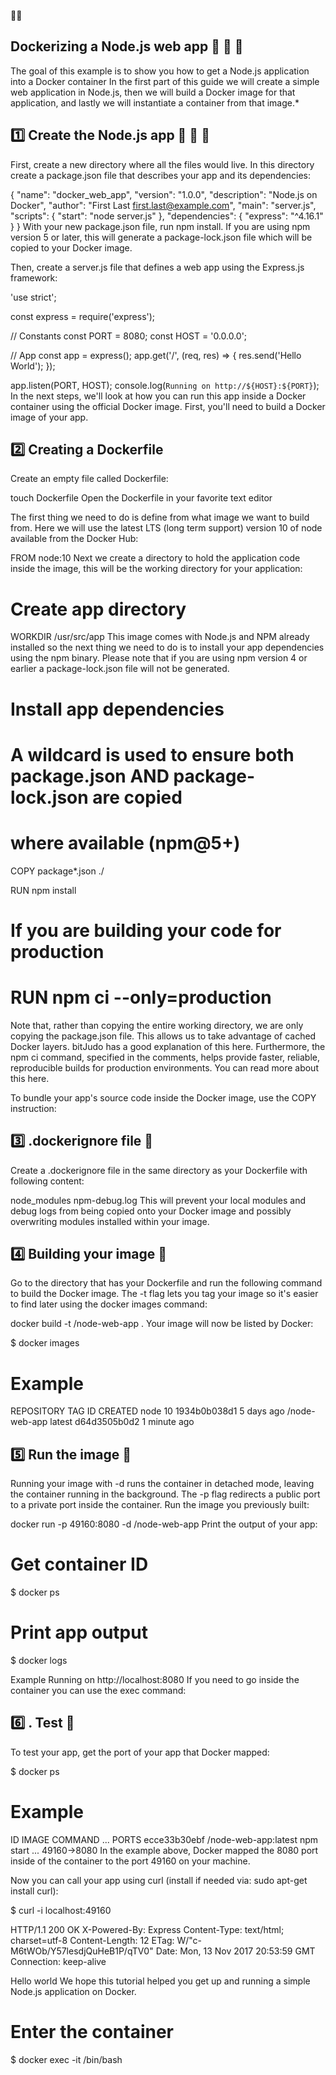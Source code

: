 

:mega::mega:
## Dockerizing a Node.js web app :star2: :star2: :star2:
The goal of this example is to show you how to get a Node.js application into a Docker container
In the first part of this guide we will create a simple web application in Node.js, then we will build a Docker image for that application, and lastly we will instantiate a container from that image.*
## :one: Create the Node.js app :star2: :star2:  :star2: 

First, create a new directory where all the files would live. In this directory create a package.json file that describes your app and its dependencies:

{
  "name": "docker_web_app",
  "version": "1.0.0",
  "description": "Node.js on Docker",
  "author": "First Last <first.last@example.com>",
  "main": "server.js",
  "scripts": {
    "start": "node server.js"
  },
  "dependencies": {
    "express": "^4.16.1"
  }
}
With your new package.json file, run npm install. If you are using npm version 5 or later, this will generate a package-lock.json file which will be copied to your Docker image.

Then, create a server.js file that defines a web app using the Express.js framework:

'use strict';

const express = require('express');

// Constants
const PORT = 8080;
const HOST = '0.0.0.0';

// App
const app = express();
app.get('/', (req, res) => {
  res.send('Hello World');
});

app.listen(PORT, HOST);
console.log(`Running on http://${HOST}:${PORT}`);
In the next steps, we'll look at how you can run this app inside a Docker container using the official Docker image. First, you'll need to build a Docker image of your app.

 ## :two:  Creating a Dockerfile
Create an empty file called Dockerfile:

touch Dockerfile
Open the Dockerfile in your favorite text editor

The first thing we need to do is define from what image we want to build from. Here we will use the latest LTS (long term support) version 10 of node available from the Docker Hub:

FROM node:10
Next we create a directory to hold the application code inside the image, this will be the working directory for your application:

# Create app directory
WORKDIR /usr/src/app
This image comes with Node.js and NPM already installed so the next thing we need to do is to install your app dependencies using the npm binary. Please note that if you are using npm version 4 or earlier a package-lock.json file will not be generated.

# Install app dependencies
# A wildcard is used to ensure both package.json AND package-lock.json are copied
# where available (npm@5+)
COPY package*.json ./

RUN npm install
# If you are building your code for production
# RUN npm ci --only=production
Note that, rather than copying the entire working directory, we are only copying the package.json file. This allows us to take advantage of cached Docker layers. bitJudo has a good explanation of this here. Furthermore, the npm ci command, specified in the comments, helps provide faster, reliable, reproducible builds for production environments. You can read more about this here.

To bundle your app's source code inside the Docker image, use the COPY instruction:



## :three: .dockerignore file :panda_face:
Create a .dockerignore file in the same directory as your Dockerfile with following content:

node_modules
npm-debug.log
This will prevent your local modules and debug logs from being copied onto your Docker image and possibly overwriting modules installed within your image.
## :four: Building your image :panda_face:
Go to the directory that has your Dockerfile and run the following command to build the Docker image. The -t flag lets you tag your image so it's easier to find later using the docker images command:

docker build -t <your username>/node-web-app .
Your image will now be listed by Docker:

$ docker images

# Example
REPOSITORY                      TAG        ID              CREATED
node                            10         1934b0b038d1    5 days ago
<your username>/node-web-app    latest     d64d3505b0d2    1 minute ago

## :five: Run the image :panda_face:
Running your image with -d runs the container in detached mode, leaving the container running in the background. The -p flag redirects a public port to a private port inside the container. Run the image you previously built:

docker run -p 49160:8080 -d <your username>/node-web-app
Print the output of your app:

# Get container ID
$ docker ps

# Print app output
$ docker logs <container id>

 Example
Running on http://localhost:8080
If you need to go inside the container you can use the exec command:

## :six: . Test :panda_face:
To test your app, get the port of your app that Docker mapped:

$ docker ps

# Example
ID            IMAGE                                COMMAND    ...   PORTS
ecce33b30ebf  <your username>/node-web-app:latest  npm start  ...   49160->8080
In the example above, Docker mapped the 8080 port inside of the container to the port 49160 on your machine.

Now you can call your app using curl (install if needed via: sudo apt-get install curl):

$ curl -i localhost:49160

HTTP/1.1 200 OK
X-Powered-By: Express
Content-Type: text/html; charset=utf-8
Content-Length: 12
ETag: W/"c-M6tWOb/Y57lesdjQuHeB1P/qTV0"
Date: Mon, 13 Nov 2017 20:53:59 GMT
Connection: keep-alive

Hello world
We hope this tutorial helped you get up and running a simple Node.js application on Docker.

# Enter the container
$ docker exec -it <container id> /bin/bash
